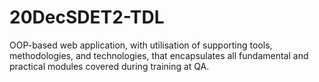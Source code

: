 # 20DecSDET2-TDL
OOP-based web application, with utilisation of supporting tools, methodologies, and technologies, that encapsulates all fundamental and practical modules covered during training at QA.
